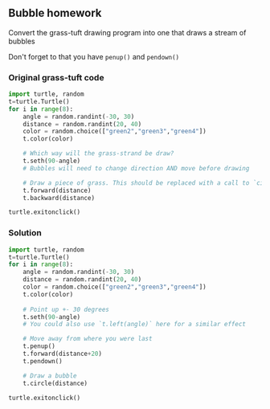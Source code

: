 ## Bubble homework

Convert the grass-tuft drawing program into one that draws a stream of bubbles

Don't forget to that you have `penup()` and `pendown()`

### Original grass-tuft code

```python
import turtle, random
t=turtle.Turtle()
for i in range(8):
    angle = random.randint(-30, 30)
    distance = random.randint(20, 40)
    color = random.choice(["green2","green3","green4"])
    t.color(color)

    # Which way will the grass-strand be draw?
    t.seth(90-angle)
    # Bubbles will need to change direction AND move before drawing

    # Draw a piece of grass. This should be replaced with a call to `circle(distance)`
    t.forward(distance)
    t.backward(distance)

turtle.exitonclick()
```

### Solution

```python
import turtle, random
t=turtle.Turtle()
for i in range(8):
    angle = random.randint(-30, 30)
    distance = random.randint(20, 40)
    color = random.choice(["green2","green3","green4"])
    t.color(color)
    
    # Point up +- 30 degrees
    t.seth(90-angle)
    # You could also use `t.left(angle)` here for a similar effect

    # Move away from where you were last
    t.penup()
    t.forward(distance+20)
    t.pendown()

    # Draw a bubble
    t.circle(distance)

turtle.exitonclick()
```